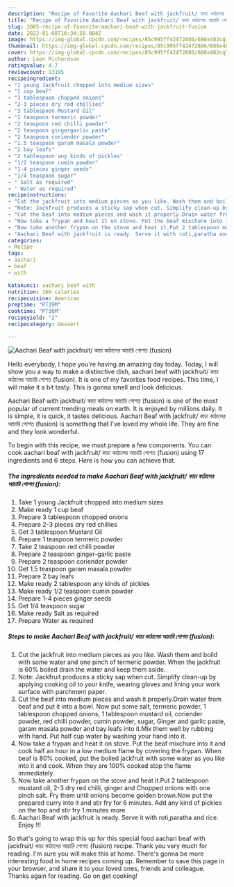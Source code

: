 ```yaml
---
description: "Recipe of Favorite Aachari Beaf with jackfruit/ কাচা কাঠালের আচারি গোশত (fusion)"
title: "Recipe of Favorite Aachari Beaf with jackfruit/ কাচা কাঠালের আচারি গোশত (fusion)"
slug: 3085-recipe-of-favorite-aachari-beaf-with-jackfruit-fusion
date: 2022-01-08T16:34:58.084Z
image: https://img-global.cpcdn.com/recipes/85c995ff42472886/680x482cq70/aachari-beaf-with-jackfruit-কচ-কঠলর-আচর-গশত-fusion-recipe-main-photo.jpg
thumbnail: https://img-global.cpcdn.com/recipes/85c995ff42472886/680x482cq70/aachari-beaf-with-jackfruit-কচ-কঠলর-আচর-গশত-fusion-recipe-main-photo.jpg
cover: https://img-global.cpcdn.com/recipes/85c995ff42472886/680x482cq70/aachari-beaf-with-jackfruit-কচ-কঠলর-আচর-গশত-fusion-recipe-main-photo.jpg
author: Leon Richardson
ratingvalue: 4.7
reviewcount: 13195
recipeingredient:
- "1 young Jackfruit chopped into medium sizes"
- "1 cup beaf"
- "3 tablespoon chopped onions"
- "2-3 pieces dry red chillies"
- "3 tablespoon Mustard Oil"
- "1 teaspoon termeric powder"
- "2 teaspoon red chilli powder"
- "2 teaspoon gingergarlic paste"
- "2 teaspoon coriender powder"
- "1.5 teaspoon garam masala powder"
- "2 bay leafs"
- "2 tablespoon any kinds of pickles"
- "1/2 teaspoon cumin powder"
- "1-4 pieces ginger seeds"
- "1/4 teaspoon sugar"
- " Salt as required"
- " Water as required"
recipeinstructions:
- "Cut the jackfruit into medium pieces as you like. Wash them and boild with some water and one pinch of termeric powder. When the jackfruit is 60% boiled drain the water and keep them aside."
- "Note: Jackfruit produces a sticky sap when cut. Simplify clean-up by applying cooking oil to your knife, wearing gloves and lining your work surface with parchment paper."
- "Cut the beaf into medium pieces and wash it properly.Drain water from beaf and put it into a bowl. Now put some salt, termeric powder, 1 tablespoon chopped onions, 1 tablespoon mustard oil, coriender powder, red chilli powder, cumin powder, sugar, Ginger and garlic paste, garam masala powder and bay leafs into it.Mix them well by rubbing with hand. Put half cup water by washing your hand into it."
- "Now take a frypan and heat it on stove. Put the beaf mixchure into it and cook half an hour in a low medium flame by covering the frypan. When beaf is 80% cooked, put the boiled jackfruit with some water as you like into it and cook. When they are 100% cooked stop the flame immediately."
- "Now take another frypan on the stove and heat it.Put 2 tablespoon mustard oil, 2-3 dry red chilli, ginger and Chopped onions with one pinch salt. Fry them until onions become golden brown.Now put the prepared curry into it and stir fry for 6 minutes. Add any kind of pickles on the top and stir fry 1 minutes more."
- "Aachari Beaf with jackfruit is ready. Serve it with roti,paratha and rice. Enjoy !!!"
categories:
- Recipe
tags:
- aachari
- beaf
- with

katakunci: aachari beaf with 
nutrition: 160 calories
recipecuisine: American
preptime: "PT39M"
cooktime: "PT36M"
recipeyield: "2"
recipecategory: Dessert

---
```



![Aachari Beaf with jackfruit/ কাচা কাঠালের আচারি গোশত (fusion)](https://img-global.cpcdn.com/recipes/85c995ff42472886/680x482cq70/aachari-beaf-with-jackfruit-কচ-কঠলর-আচর-গশত-fusion-recipe-main-photo.jpg)

Hello everybody, I hope you're having an amazing day today. Today, I will show you a way to make a distinctive dish, aachari beaf with jackfruit/ কাচা কাঠালের আচারি গোশত (fusion). It is one of my favorites food recipes. This time, I will make it a bit tasty. This is gonna smell and look delicious.

Aachari Beaf with jackfruit/ কাচা কাঠালের আচারি গোশত (fusion) is one of the most popular of current trending meals on earth. It is enjoyed by millions daily. It is simple, it is quick, it tastes delicious. Aachari Beaf with jackfruit/ কাচা কাঠালের আচারি গোশত (fusion) is something that I've loved my whole life. They are fine and they look wonderful.




To begin with this recipe, we must prepare a few components. You can cook aachari beaf with jackfruit/ কাচা কাঠালের আচারি গোশত (fusion) using 17 ingredients and 6 steps. Here is how you can achieve that.

<!--inarticleads1-->

##### The ingredients needed to make Aachari Beaf with jackfruit/ কাচা কাঠালের আচারি গোশত (fusion):

1. Take 1 young Jackfruit chopped into medium sizes
1. Make ready 1 cup beaf
1. Prepare 3 tablespoon chopped onions
1. Prepare 2-3 pieces dry red chillies
1. Get 3 tablespoon Mustard Oil
1. Prepare 1 teaspoon termeric powder
1. Take 2 teaspoon red chilli powder
1. Prepare 2 teaspoon ginger-garlic paste
1. Prepare 2 teaspoon coriender powder
1. Get 1.5 teaspoon garam masala powder
1. Prepare 2 bay leafs
1. Make ready 2 tablespoon any kinds of pickles
1. Make ready 1/2 teaspoon cumin powder
1. Prepare 1-4 pieces ginger seeds
1. Get 1/4 teaspoon sugar
1. Make ready  Salt as required
1. Prepare  Water as required




<!--inarticleads2-->

##### Steps to make Aachari Beaf with jackfruit/ কাচা কাঠালের আচারি গোশত (fusion):

1. Cut the jackfruit into medium pieces as you like. Wash them and boild with some water and one pinch of termeric powder. When the jackfruit is 60% boiled drain the water and keep them aside.
1. Note: Jackfruit produces a sticky sap when cut. Simplify clean-up by applying cooking oil to your knife, wearing gloves and lining your work surface with parchment paper.
1. Cut the beaf into medium pieces and wash it properly.Drain water from beaf and put it into a bowl. Now put some salt, termeric powder, 1 tablespoon chopped onions, 1 tablespoon mustard oil, coriender powder, red chilli powder, cumin powder, sugar, Ginger and garlic paste, garam masala powder and bay leafs into it.Mix them well by rubbing with hand. Put half cup water by washing your hand into it.
1. Now take a frypan and heat it on stove. Put the beaf mixchure into it and cook half an hour in a low medium flame by covering the frypan. When beaf is 80% cooked, put the boiled jackfruit with some water as you like into it and cook. When they are 100% cooked stop the flame immediately.
1. Now take another frypan on the stove and heat it.Put 2 tablespoon mustard oil, 2-3 dry red chilli, ginger and Chopped onions with one pinch salt. Fry them until onions become golden brown.Now put the prepared curry into it and stir fry for 6 minutes. Add any kind of pickles on the top and stir fry 1 minutes more.
1. Aachari Beaf with jackfruit is ready. Serve it with roti,paratha and rice. Enjoy !!!




So that's going to wrap this up for this special food aachari beaf with jackfruit/ কাচা কাঠালের আচারি গোশত (fusion) recipe. Thank you very much for reading. I'm sure you will make this at home. There's gonna be more interesting food in home recipes coming up. Remember to save this page in your browser, and share it to your loved ones, friends and colleague. Thanks again for reading. Go on get cooking!
